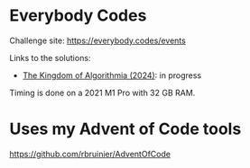# Everybody Codes

Challenge site: https://everybody.codes/events

Links to the solutions:

 * [The Kingdom of Algorithmia (2024)](Sources/Solutions/KingdomOfAlgorithmia2024/Quests): in progress
 
 Timing is done on a 2021 M1 Pro with 32 GB RAM.
 
# Uses my Advent of Code tools

 https://github.com/rbruinier/AdventOfCode
